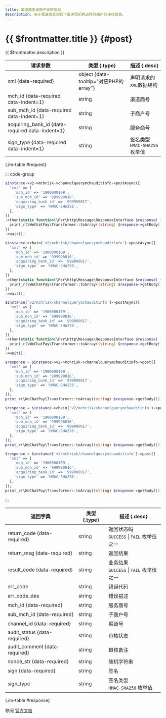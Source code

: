 ```yaml
---
title: 渠道商查询商户审核信息
description: 用于渠道商查询其下属关联机构进件的商户的审核信息。
---
```


# {{ $frontmatter.title }} {#post}

{{ $frontmatter.description }}

| 请求参数 | 类型 {.type} | 描述 {.desc}
| --- | --- | ---
| xml {data-required} | object {data-tooltip="对应PHP的array"} | 声明请求的`XML`数据结构
| mch_id {data-required data-indent=1} | string | 渠道商号
| sub_mch_id {data-required data-indent=1} | string | 子商户号
| acquiring_bank_id {data-required data-indent=1} | string | 服务商号
| sign_type {data-required data-indent=1} | string | 签名类型<br/>`HMAC-SHA256` 枚举值

{.im-table #request}

::: code-group

```php [异步纯链式]
$instance->v2->mchrisk->channelquerymchauditinfo->postAsync([
  'xml' => [
    'mch_id' => '1900000109',
    'sub_mch_id' => '999990016',
    'acquiring_bank_id' => '999990017',
    'sign_type' => 'HMAC-SHA256',
  ],
])
->then(static function(\Psr\Http\Message\ResponseInterface $response) {
  print_r(\WeChatPay\Transformer::toArray((string) $response->getBody()));
})
->wait();
```

```php [异步声明式]
$instance->chain('v2/mchrisk/channelquerymchauditinfo')->postAsync([
  'xml' => [
    'mch_id' => '1900000109',
    'sub_mch_id' => '999990016',
    'acquiring_bank_id' => '999990017',
    'sign_type' => 'HMAC-SHA256',
  ],
])
->then(static function(\Psr\Http\Message\ResponseInterface $response) {
  print_r(\WeChatPay\Transformer::toArray((string) $response->getBody()));
})
->wait();
```

```php [异步属性式]
$instance['v2/mchrisk/channelquerymchauditinfo']->postAsync([
  'xml' => [
    'mch_id' => '1900000109',
    'sub_mch_id' => '999990016',
    'acquiring_bank_id' => '999990017',
    'sign_type' => 'HMAC-SHA256',
  ],
])
->then(static function(\Psr\Http\Message\ResponseInterface $response) {
  print_r(\WeChatPay\Transformer::toArray((string) $response->getBody()));
})
->wait();
```

```php [同步纯链式]
$response = $instance->v2->mchrisk->channelquerymchauditinfo->post([
  'xml' => [
    'mch_id' => '1900000109',
    'sub_mch_id' => '999990016',
    'acquiring_bank_id' => '999990017',
    'sign_type' => 'HMAC-SHA256',
  ],
]);
print_r(\WeChatPay\Transformer::toArray((string) $response->getBody()));
```

```php [同步声明式]
$response = $instance->chain('v2/mchrisk/channelquerymchauditinfo')->post([
  'xml' => [
    'mch_id' => '1900000109',
    'sub_mch_id' => '999990016',
    'acquiring_bank_id' => '999990017',
    'sign_type' => 'HMAC-SHA256',
  ],
]);
print_r(\WeChatPay\Transformer::toArray((string) $response->getBody()));
```

```php [同步属性式]
$response = $instance['v2/mchrisk/channelquerymchauditinfo']->post([
  'xml' => [
    'mch_id' => '1900000109',
    'sub_mch_id' => '999990016',
    'acquiring_bank_id' => '999990017',
    'sign_type' => 'HMAC-SHA256',
  ],
]);
print_r(\WeChatPay\Transformer::toArray((string) $response->getBody()));
```

:::

| 返回字典 | 类型 {.type} | 描述 {.desc}
| --- | --- | ---
| return_code {data-required}| string | 返回状态码<br/>`SUCCESS` \| `FAIL` 枚举值之一
| return_msg {data-required}| string | 返回结果
| result_code {data-required}| string | 业务结果<br/>`SUCCESS` \| `FAIL` 枚举值之一
| err_code | string | 错误代码
| err_code_des | string | 错误描述
| mch_id {data-required}| string | 服务商号
| sub_mch_id {data-required}| string | 子商户号
| channel_id {data-required}| string | 渠道号
| audit_status {data-required}| string | 审核状态
| audit_comment {data-required}| string | 审核备注
| nonce_str {data-required}| string | 随机字符串
| sign {data-required}| string | 签名
| sign_type | string | 签名类型<br/>`HMAC-SHA256` 枚举值

{.im-table #response}

参阅 [官方文档](https://pay.weixin.qq.com/wiki/doc/api/mch_bank.php?chapter=9_296)
